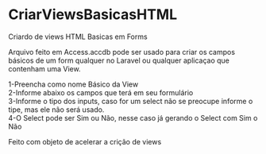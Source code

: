 # CriarViewsBasicasHTML
Criardo de views HTML Basicas em Forms


Arquivo feito em Access.accdb pode ser usado para criar os campos básicos de um form qualquer no Laravel ou qualquer aplicaçao que contenham uma View.

1-Preencha como nome Básico da View
<br>
2-Informe abaixo os campos que terá em seu formulário
<br>
3-Informe o tipo dos inputs, caso for um select não se preocupe informe o tipe, mas ele não será usado.
<br>
4-O Select pode ser Sim ou Não, nesse caso já gerando o Select com Sim o Não

Feito com objeto de acelerar a crição de views
